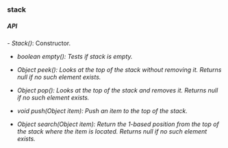 <h3>stack</h3>

<h5>API</h5>
- <i>Stack()</i>: Constructor.

- <i>boolean empty()<i>: Tests if stack is empty.
  
- <i>Object peek()<i>: Looks at the top of the stack without removing it. Returns null if no such element exists.
  
- <i>Object pop()<i>: Looks at the top of the stack and removes it. Returns null if no such element exists.
  
- <i>void push(Object item)</i>: Push an item to the top of the stack.

- <i>Object search(Object item)</i>: Return the 1-based position from the top of the stack where the item is located. Returns null if no such element exists.
